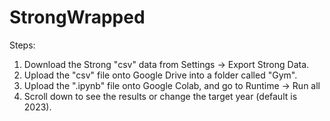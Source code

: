 # StrongWrapped

Steps:
1. Download the Strong "csv" data from Settings -> Export Strong Data.
2. Upload the "csv" file onto Google Drive into a folder called "Gym".
3. Upload the ".ipynb" file onto Google Colab, and go to Runtime -> Run all
4. Scroll down to see the results or change the target year (default is 2023).
